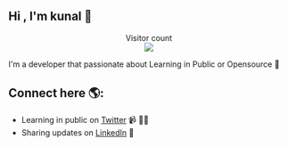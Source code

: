 ## Hi , I'm kunal 👋

<p align="center">  
  Visitor count<br>
  <img src="https://profile-counter.glitch.me/kunal9027/count.svg" />
</p>

I'm a developer that passionate about Learning in Public or Opensource 📖  

## Connect here 🌎: 
- Learning in public on <a href="https://twitter.com/kunal9027">Twitter</a> 📹 ✍🏾
- Sharing updates on <a href="https://www.linkedin.com/in/kunal-chaudhary-663688237/">LinkedIn</a> 💼
